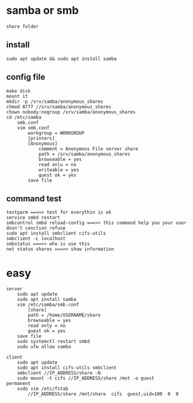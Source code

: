 # samba or smb
	share folder

## install
	sudo apt update && sudo apt install samba
	
## config file    
    make disk
	mount it
	mkdir -p /srv/samba/anonymous_shares
	chmod 0777 //srv/samba/anonymous_shares
	chown nobody:nogroup /srv/samba/anonymous_shares
	cd /etc/samba
		smb.conf
		vim smb.conf
			workgroup = WORKGROUP
			[printers]
			[Anonymous]
				comment = Anonymous File server share
				path = /srv/samba/anonymous_shares
				browseable = yes
				read onlu = no
				writeable = yes
				guest ok = yes
			save file
			
## command test          
    testparm ===>> test for everythin is ok
    service smbd restart
    smbcontrol smbd reload-config ===>> this command help you your user dosn't conction refuse
    sudo apt install smbclient cifs-utils
    smbclient -L localhost
    smbstatus ===>> who is use this
    net status shares ===>> show information


# easy
	server
		sudo apt update
		sudo apt install samba
		vim /etc/samba/smb.conf
			[share]
			path = /home/USERNAME/share
			browseable = yes
			read only = no
			guest ok = yes
		save file
		sudo systemctl restart smbd
		sudo ufw allow samba

	client
		sudo apt update
		sudo apt install cifs-utils smbclient
		smbclient //IP_ADDRESS/share -N
		sudo mount -t cifs //IP_ADDRESS/share /mnt -o guest
	permanent
		sudo vim /etc/fstab
			//IP_ADDRESS/share /mnt/share  cifs  guest,uid=100  0  0





			